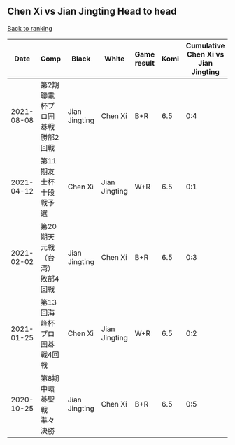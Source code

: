 ## Chen Xi vs Jian Jingting Head to head

[Back to ranking](../../index.md)




| **Date** | **Comp** | **Black** | **White** | **Game result** | **Komi** | **Cumulative Chen Xi vs Jian Jingting** | **Chen Xi streak** | **Jian Jingting streak** | 
| --- | --- | --- | --- | --- | --- | --- | --- | --- |
| 2021-08-08 | 第2期聯電杯プロ囲碁戦勝部2回戦 | Jian Jingting | Chen Xi | B+R | 6.5 | 0:4 | 0 | 4 | 
| 2021-04-12 | 第11期友士杯十段戦予選 | Chen Xi | Jian Jingting | W+R | 6.5 | 0:1 | 0 | 1 | 
| 2021-02-02 | 第20期天元戦（台湾）敗部4回戦 | Jian Jingting | Chen Xi | B+R | 6.5 | 0:3 | 0 | 3 | 
| 2021-01-25 | 第13回海峰杯プロ囲碁戦4回戦 | Chen Xi | Jian Jingting | W+R | 6.5 | 0:2 | 0 | 2 | 
| 2020-10-25 | 第8期中環碁聖戦準々決勝 | Jian Jingting | Chen Xi | B+R | 6.5 | 0:5 | 0 | 5 |





